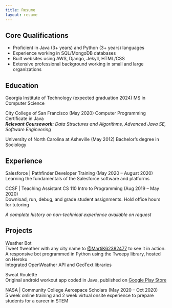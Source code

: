 ```yaml
---
title: Resume
layout: resume
---
```


## Core Qualifications
- Proficient in Java (3+ years) and Python (3+ years) languages  
- Experience working in SQL/MongoDB databases  
- Built websites using AWS, Django, Jekyll, HTML/CSS  
- Extensive professional background working in small and large organizations  

## Education
Georgia Institute of Technology (expected graduation 2024)
MS in Computer Science

City College of San Francisco (May 2020) Computer Programming Certificate in Java  
***Relevant Coursework:*** *Data Structures and Algorithms, Advanced Java SE, Software Engineering*  

University of North Carolina at Asheville (May 2012) Bachelor’s degree in Sociology  

## Experience
Salesforce | Pathfinder Developer Training (May 2020 – August 2020)  
Learning the fundamentals of the Salesforce software and platforms

CCSF | Teaching Assistant CS 110 Intro to Programming (Aug 2019 – May 2020)  
Download, run, debug, and grade student assignments. Hold office hours for tutoring

*A complete history on non-technical experience available on request*

## Projects
Weather Bot  
Tweet #weather with any city name to [@MartiK62382477](https://twitter.com/MartiK62382477) to see it in action.  
A responsive bot programmed in Python using the Tweepy library, hosted on Heroku  
Integrated OpenWeather API and GeoText libraries

Sweat Roulette  
Original android workout app coded in Java, published on [Google Play Store](https://play.google.com/store/apps/details?id=io.github.marti113.sweatroulette)

NASA | Community College Aerospace Scholars (May 2020 – Oct 2020)  
5 week online training and 2 week virtual onsite experience to prepare students for a career in STEM
